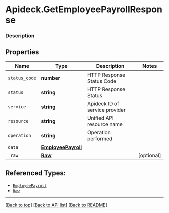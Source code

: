 # Apideck.GetEmployeePayrollResponse

### Description

## Properties
Name | Type | Description | Notes
------------ | ------------- | ------------- | -------------
`status_code` | **number** | HTTP Response Status Code | 
`status` | **string** | HTTP Response Status | 
`service` | **string** | Apideck ID of service provider | 
`resource` | **string** | Unified API resource name | 
`operation` | **string** | Operation performed | 
`data` | [**EmployeePayroll**](EmployeePayroll.md) |  | 
`_raw` | [**Raw**](Raw.md) |  | [optional] 





## Referenced Types:





* [`EmployeePayroll`](EmployeePayroll.md)
* [`Raw`](Raw.md)

---

[[Back to top]](#) [[Back to API list]](../../../../README.md#documentation-for-api-endpoints) [[Back to README]](../../../../README.md)


